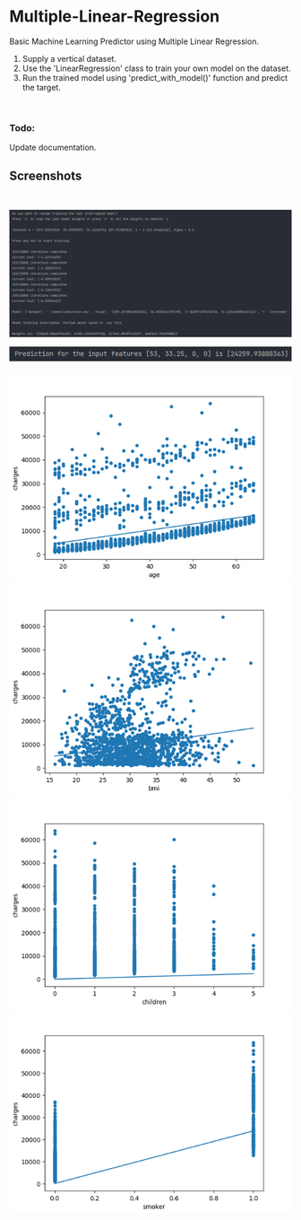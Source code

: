 # Multiple-Linear-Regression

Basic Machine Learning Predictor using Multiple Linear Regression.
1. Supply a vertical dataset.<br>
2. Use the 'LinearRegression' class to train your own model on the dataset.<br>
3. Run the trained model using 'predict_with_model()' function and predict the target.<br>
<br>

### Todo:

Update documentation.

## Screenshots

<br>

![](Screenshots/Screenshot_1.png)

![](Screenshots/Screenshot_2.png)

![](Plots/Figure_1.png)
<br>
![](Plots/Figure_2.png)
<br>
![](Plots/Figure_3.png)
<br>
![](Plots/Figure_4.png)